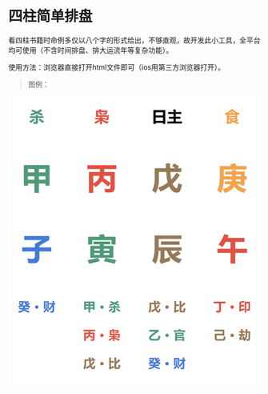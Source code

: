 # 四柱简单排盘

看四柱书籍时命例多仅以八个字的形式给出，不够直观，故开发此小工具，全平台均可使用（不含时间排盘、排大运流年等复杂功能）。

使用方法：浏览器直接打开html文件即可（ios用第三方浏览器打开）。

> 图例：

![image](1.png)
